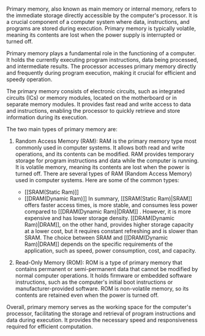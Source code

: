 Primary memory, also known as main memory or internal memory, refers to the immediate storage directly accessible by the computer's processor. It is a crucial component of a computer system where data, instructions, and programs are stored during execution. Primary memory is typically volatile, meaning its contents are lost when the power supply is interrupted or turned off.

Primary memory plays a fundamental role in the functioning of a computer. It holds the currently executing program instructions, data being processed, and intermediate results. The processor accesses primary memory directly and frequently during program execution, making it crucial for efficient and speedy operation.

The primary memory consists of electronic circuits, such as integrated circuits (ICs) or memory modules, located on the motherboard or in separate memory modules. It provides fast read and write access to data and instructions, enabling the processor to quickly retrieve and store information during its execution.

The two main types of primary memory are:

1. Random Access Memory (RAM): RAM is the primary memory type most commonly used in computer systems. It allows both read and write operations, and its contents can be modified. RAM provides temporary storage for program instructions and data while the computer is running. It is volatile memory, meaning its contents are lost when the power is turned off. There are several types of RAM (Random Access Memory) used in computer systems. Here are some of the common types:
	- [[SRAM(Static Ram)]]
	- [[DRAM(Dynamic Ram)]]
In summary, [[SRAM(Static Ram)|SRAM]] offers faster access times, is more stable, and consumes less power compared to [[DRAM(Dynamic Ram)|DRAM]] . However, it is more expensive and has lower storage density. [[DRAM(Dynamic Ram)|DRAM]], on the other hand, provides higher storage capacity at a lower cost, but it requires constant refreshing and is slower than SRAM. The choice between SRAM and [[DRAM(Dynamic Ram)|DRAM]] depends on the specific requirements of the application, such as speed, power consumption, cost, and capacity.

3. Read-Only Memory (ROM): ROM is a type of primary memory that contains permanent or semi-permanent data that cannot be modified by normal computer operations. It holds firmware or embedded software instructions, such as the computer's initial boot instructions or manufacturer-provided software. ROM is non-volatile memory, so its contents are retained even when the power is turned off.

Overall, primary memory serves as the working space for the computer's processor, facilitating the storage and retrieval of program instructions and data during execution. It provides the necessary speed and responsiveness required for efficient computation.